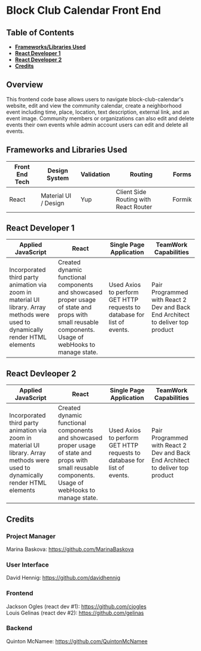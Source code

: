 # Block Club Calendar Front End 

## Table of Contents

- **[Frameworks/Libraries Used](#frameworks-and-libraries-used)**<br>
- **[React Developer 1](#react-developer-1)**<br>
- **[React Developer 2](#react-developer-2)**<br>
- **[Credits](#credits)**<br>

## <a name='overview'></a>Overview
This frontend code base allows users to navigate block-club-calendar's website, edit and view the community calendar, create a neighborhood event including time, place, location, text description, external link, and an event image. Community members or organizations can also edit and delete events their own events while admin account users can edit and delete all events. 

## Frameworks and Libraries Used
Front End Tech | Design System | Validation | Routing | Forms
| ----- | ----------------- | -------------------- | --------------------- | ------------------ |
React | Material UI / Design | Yup | Client Side Routing with React Router | Formik |

## React Developer 1
Applied JavaScript | React| Single Page Application | TeamWork Capabilities |
| --------------------- | ---------------------- | --------------------- | -------------------- |
Incorporated third party animation via zoom in material UI library. Array methods were used to dynamically render HTML elements | Created dynamic functional components and showcased proper usage of state and props with small reusable components. Usage of webHooks to manage state. | Used Axios to perform GET HTTP requests to database for list of events.  | Pair Programmed with React 2 Dev and Back End Architect to deliver top product |

## React Devleoper 2
Applied JavaScript | React| Single Page Application | TeamWork Capabilities |
| --------------------- | ---------------------- | --------------------- | -------------------- |
Incorporated third party animation via zoom in material UI library. Array methods were used to dynamically render HTML elements | Created dynamic functional components and showcased proper usage of state and props with small reusable components. Usage of webHooks to manage state. | Used Axios to perform GET HTTP requests to database for list of events.  | Pair Programmed with React 2 Dev and Back End Architect to deliver top product |

## Credits
### Project Manager
Marina Baskova: https://github.com/MarinaBaskova

### User Interface
David Hennig: https://github.com/davidhennig

### Frontend
Jackson Ogles (react dev #1): https://github.com/cjogles <br>
Louis Gelinas (react dev #2): https://github.com/gelinas

### Backend
Quinton McNamee: https://github.com/QuintonMcNamee

